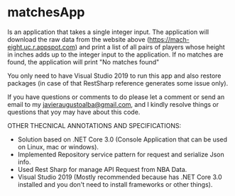 # matchesApp
Is an application that takes a single integer input. The application will download the raw data from the website above (https://mach-eight.uc.r.appspot.com) and print a list of all pairs of players whose height in inches adds up to the integer input to the application. If no matches are found, the application will print "No matches found"

You only need to have Visual Studio 2019 to run this app and also restore packages (in case of that RestSharp reference generates some issue only).

If you have questions or comments to do please let a comment or send an email to my javieraugustoalba@gmail.com, and I kindly resolve things or questions that yoy may have about this code.

OTHER THECNICAL ANNOTATIONS AND SPECIFICATIONS:

- Solution based on .NET Core 3.0 (Console Application that can be used on Linux, mac or windows).
- Implemented Repository service pattern for request and serialize Json info.
- Used Rest Sharp for manage API Request from NBA Data.
- Visual Studio 2019 (Mostly recommended because has .NET Core 3.0 installed and you don't need to install frameworks or other things).
